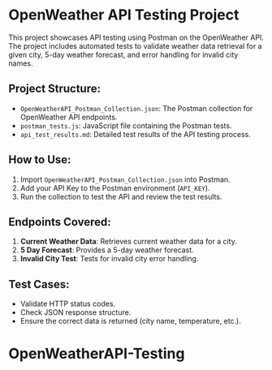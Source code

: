 # OpenWeather API Testing Project

This project showcases API testing using Postman on the OpenWeather API. The project includes automated tests to validate weather data retrieval for a given city, 5-day weather forecast, and error handling for invalid city names.

## Project Structure:
- `OpenWeatherAPI_Postman_Collection.json`: The Postman collection for OpenWeather API endpoints.
- `postman_tests.js`: JavaScript file containing the Postman tests.
- `api_test_results.md`: Detailed test results of the API testing process.

## How to Use:
1. Import `OpenWeatherAPI_Postman_Collection.json` into Postman.
2. Add your API Key to the Postman environment (`API_KEY`).
3. Run the collection to test the API and review the test results.

## Endpoints Covered:
1. **Current Weather Data**: Retrieves current weather data for a city.
2. **5 Day Forecast**: Provides a 5-day weather forecast.
3. **Invalid City Test**: Tests for invalid city error handling.

## Test Cases:
- Validate HTTP status codes.
- Check JSON response structure.
- Ensure the correct data is returned (city name, temperature, etc.).
# OpenWeatherAPI-Testing
